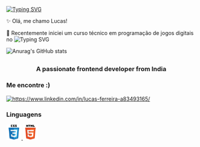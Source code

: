 <a href="https://git.io/typing-svg"><img src="https://readme-typing-svg.herokuapp.com?font=Jersey+15&weight=600&size=25&duration=2600&pause=5&color=23570F&background=FF000000&random=false&width=435&lines=Opa+b%C3%A3o%3F" alt="Typing SVG" /></a>

✨ Olá, me chamo Lucas!


📖 Recentemente iniciei um curso técnico em programação de jogos digitais no  <img src="https://readme-typing-svg.herokuapp.com?font=&weight=600&size=25&pause=1&color=FF0000&background=FF000000&random=false&width=435&lines=SENAI" alt="Typing SVG" />


![Anurag's GitHub stats](https://github-readme-stats.vercel.app/api?username=anuraghazra&show_icons=true&theme=transparent)


##

<h3 align="center">A passionate frontend developer from India</h3>

<h3 align="left">Me encontre :)</h3>
<p align="left">
<a href="https://www.linkedin.com/in/lucas-ferreira-a83493165/" target="blank"><img align="center" src="https://raw.githubusercontent.com/rahuldkjain/github-profile-readme-generator/master/src/images/icons/Social/linked-in-alt.svg" alt="https://www.linkedin.com/in/lucas-ferreira-a83493165/" height="30" width="40" /></a>
</p>

<h3 align="left">Linguagens</h3>
<p align="left"> <a href="https://www.w3schools.com/css/" target="_blank" rel="noreferrer"> <img src="https://raw.githubusercontent.com/devicons/devicon/master/icons/css3/css3-original-wordmark.svg" alt="css3" width="40" height="40"/> </a> <a href="https://www.w3.org/html/" target="_blank" rel="noreferrer"> <img src="https://raw.githubusercontent.com/devicons/devicon/master/icons/html5/html5-original-wordmark.svg" alt="html5" width="40" height="40"/> </a> </p>

